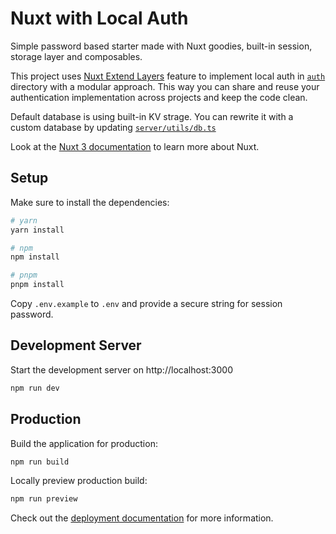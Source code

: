 # Nuxt with Local Auth

Simple password based starter made with Nuxt goodies, built-in session, storage layer and composables.

This project uses [Nuxt Extend Layers](https://nuxt.com/docs/getting-started/layers) feature to implement local auth in [`auth`](./auth) directory with a modular approach. This way you can share and reuse your authentication implementation across projects and keep the code clean.

Default database is using built-in KV strage. You can rewrite it with a custom database by updating [`server/utils/db.ts`](./auth/server/utils/db.ts)

Look at the [Nuxt 3 documentation](https://nuxt.com/docs/getting-started/introduction) to learn more about Nuxt.

## Setup

Make sure to install the dependencies:

```bash
# yarn
yarn install

# npm
npm install

# pnpm
pnpm install
```

Copy `.env.example` to `.env` and provide a secure string for session password.

## Development Server

Start the development server on http://localhost:3000

```bash
npm run dev
```

## Production

Build the application for production:

```bash
npm run build
```

Locally preview production build:

```bash
npm run preview
```

Check out the [deployment documentation](https://nuxt.com/docs/getting-started/deployment) for more information.
